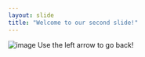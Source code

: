```yaml
---
layout: slide
title: "Welcome to our second slide!"
---
```

![image](https://user-images.githubusercontent.com/64104085/185027989-6bf02068-2e02-40b0-901b-92373240c4e4.png)
Use the left arrow to go back!
